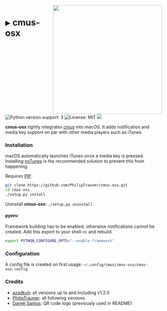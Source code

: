 <img align="right" src="https://user-images.githubusercontent.com/9287847/33808557-f03eef40-dde8-11e7-8951-68350df85a70.gif" width="350"/>

<h1><kbd>▶</kbd> cmus-osx</h1>

![Python version support: 3](https://img.shields.io/badge/python-3-green.svg)
![License: MIT](https://img.shields.io/badge/license-MIT-green.svg)
[![](https://travis-ci.org/PhilipTrauner/cmus-osx.svg?branch=master)](https://travis-ci.org/PhilipTrauner/cmus-osx)

**cmus-osx** tightly integrates [*cmus*](https://cmus.github.io/) into *macOS*.
It adds notification and media key support on par with other media players such as iTunes.

### Installation
macOS automatically launches iTunes once a media key is pressed.
Installing [noTunes](https://github.com/tombonez/noTunes) is the recommended solution to prevent this from happening.

Requires [PIP](https://pip.pypa.io/en/stable/installing/).

```bash
git clone https://github.com/PhilipTrauner/cmus-osx.git
cd cmus-osx
./setup.py install
```

Uninstall **cmus-osx**: `./setup.py uninstall`

#### pyenv
Framework building has to be enabled, otherwise notifications cannot be created.
Add this export to your shell-rc and rebuild.
```bash
export PYTHON_CONFIGURE_OPTS="--enable-framework"
```

### Configuration
A config file is created on first usage: `~/.config/cmus/cmus-osx/cmus-osx.config`

### Credits
* [azadkuh](https://github.com/azadkuh): all versions up to and including v1.2.0
* [PhilipTrauner](https://github.com/PhilipTrauner): all following versions
* [Daniel Santos](https://qrc.to): QR code logo (previously used in README)
